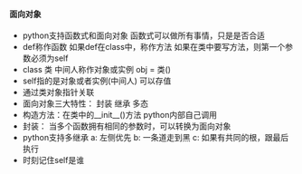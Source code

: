  #### 面向对象
 
 * python支持函数式和面向对象 函数式可以做所有事情，只是是否合适
 * def称作函数 如果def在class中，称作方法 如果在类中要写方法，则第一个参数必须为self
 * class 类 中间人称作对象或实例 obj = 类()
 * self指的是对象或者实例(中间人) 可以存值
 * 通过类对象指针关联
 * 面向对象三大特性： 封装 继承 多态
 * 构造方法：在类中的__init__()方法 python内部自己调用
 * 封装： 当多个函数拥有相同的参数时，可以转换为面向对象
 * python支持多继承 a: 左侧优先 b: 一条道走到黑 c: 如果有共同的根，跟最后执行
 * 时刻记住self是谁